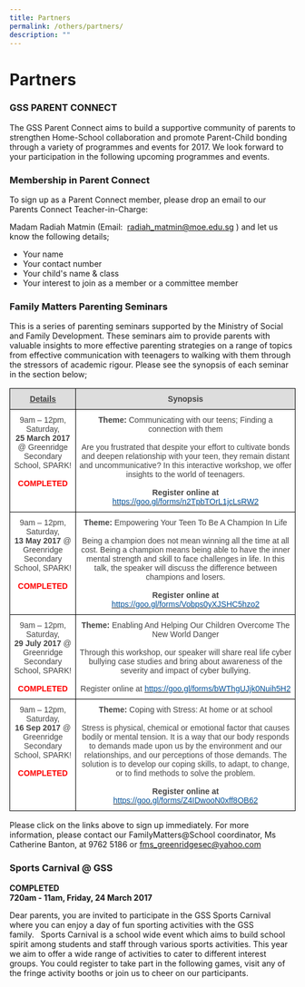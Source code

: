 ```yaml
---
title: Partners
permalink: /others/partners/
description: ""
---
```

# **Partners**

### GSS PARENT CONNECT

The GSS Parent Connect aims to build a supportive community of parents to strengthen Home-School collaboration and promote Parent-Child bonding through a variety of programmes and events for 2017. We look forward to your participation in the following upcoming programmes and events. 

### Membership in Parent Connect

To sign up as a Parent Connect member, please drop an email to our Parents Connect Teacher-in-Charge:

Madam Radiah Matmin (Email:  [radiah\_matmin@moe.edu.sg](mailto:radiah_matmin@moe.edu.sg) ) and let us know the following details;

*   Your name  
*   Your contact number 
*   Your child's name & class  
*   Your interest to join as a member or a committee member

### Family Matters Parenting Seminars

This is a series of parenting seminars supported by the Ministry of Social and Family Development. These seminars aim to provide parents with valuable insights to more effective parenting strategies on a range of topics from effective communication with teenagers to walking with them through the stressors of academic rigour. Please see the synopsis of each seminar in the section below;

<table style="border-collapse:collapse;border-spacing:0" class="tg"><thead><tr><th style="background-color:#DDD;border-color:#000000;border-style:solid;border-width:1px;color:#444;font-family:Arial, sans-serif;font-size:14px;font-weight:bold;overflow:hidden;padding:10px 5px;text-align:center;text-decoration:underline;vertical-align:top;word-break:normal"><span style="font-weight:bold;text-decoration:underline;color:#444;background-color:#DDD">Details</span></th><th style="background-color:#DDD;border-color:black;border-style:solid;border-width:1px;color:#444;font-family:Arial, sans-serif;font-size:14px;font-weight:bold;overflow:hidden;padding:10px 5px;text-align:center;vertical-align:top;word-break:normal"><span style="font-weight:bold;color:#444;background-color:#DDD">Synopsis</span></th></tr></thead><tbody><tr><td style="background-color:#FFF;border-color:#000000;border-style:solid;border-width:1px;color:#444;font-family:Arial, sans-serif;font-size:14px;overflow:hidden;padding:10px 5px;text-align:center;vertical-align:top;word-break:normal"><span style="color:#444;background-color:#FFF">9am – 12pm, Saturday, </span><br><span style="font-weight:bold;color:#444;background-color:#FFF">25</span><span style="font-weight:bold"> </span><span style="font-weight:bold;background-color:initial">March 2017</span><span style="background-color:initial"> @ Greenridge Secondary School, SPARK!</span><br><br><span style="font-weight:bold;color:#FE0000">COMPLETED</span></td><td style="background-color:#FFF;border-color:black;border-style:solid;border-width:1px;color:#444;font-family:Arial, sans-serif;font-size:14px;overflow:hidden;padding:10px 5px;text-align:center;vertical-align:top;word-break:normal"><span style="font-weight:bold">Theme:</span> <span style="color:#444;background-color:#FFF">Communicating with our teens; Finding a connection with them</span><br><br><span style="color:#444;background-color:#FFF">Are you frustrated that despite your effort to cultivate bonds and deepen relationship with your teen, they remain distant and uncommunicative? In this interactive workshop, we offer insights to the world of teenagers.</span><br><br><span style="font-weight:bold">Register online at </span><a href="https://goo.gl/forms/n2TpbTOrL1jcLsRW2" target="_blank" rel="noopener noreferrer"><span style="text-decoration:none;color:#035096">https://goo.gl/forms/n2TpbTOrL1jcLsRW2</span></a></td></tr><tr><td style="background-color:#FFF;border-color:black;border-style:solid;border-width:1px;color:#444;font-family:Arial, sans-serif;font-size:14px;overflow:hidden;padding:10px 5px;text-align:center;vertical-align:top;word-break:normal"><span style="color:#444;background-color:#FFF">9am – 12pm, Saturday, </span><br><span style="font-weight:bold;color:#444;background-color:#FFF">13 May 2017</span><span style="color:#444;background-color:#FFF"> @ Greenridge Secondary School, SPARK!</span><br><br><span style="font-weight:bold;color:#FE0000">COMPLETED</span></td><td style="background-color:#FFF;border-color:black;border-style:solid;border-width:1px;color:#444;font-family:Arial, sans-serif;font-size:14px;overflow:hidden;padding:10px 5px;text-align:center;vertical-align:top;word-break:normal"><span style="font-weight:bold">Theme:</span> <span style="color:#444;background-color:#FFF">Empowering Your Teen To Be A Champion In Life</span><br><br><span style="color:#444;background-color:#FFF">Being a champion does not mean winning all the time at all cost. Being a champion means being able to have the inner mental strength and skill to face challenges in life. In this talk, the speaker will discuss the difference between champions and losers.</span><br><br><span style="font-weight:bold">Register online at</span> <a href="https://goo.gl/forms/Vobps0yXJSHC5hzo2" target="_blank" rel="noopener noreferrer"><span style="text-decoration:none;color:#035096">https://goo.gl/forms/Vobps0yXJSHC5hzo2</span></a></td></tr><tr><td style="background-color:#FFF;border-color:black;border-style:solid;border-width:1px;color:#444;font-family:Arial, sans-serif;font-size:14px;overflow:hidden;padding:10px 5px;text-align:center;vertical-align:top;word-break:normal"><span style="background-color:initial">9am</span> <span style="color:#444;background-color:#FFF">– 12pm, Saturday,</span><br><span style="font-weight:bold;background-color:initial">29 July 2017</span><span style="background-color:initial"> @ Greenridge Secondary School, SPARK!</span><br><br><span style="font-weight:bold;color:#FE0000">COMPLETED</span></td><td style="background-color:#FFF;border-color:black;border-style:solid;border-width:1px;color:#444;font-family:Arial, sans-serif;font-size:14px;overflow:hidden;padding:10px 5px;text-align:center;vertical-align:top;word-break:normal"><span style="font-weight:bold">Theme:</span> <span style="color:#444;background-color:#FFF">Enabling And Helping Our Children Overcome The New World Danger</span><br><br><span style="color:#444;background-color:#FFF">Through this workshop, our speaker will share real life cyber bullying case studies and bring about awareness of the severity and impact of cyber bullying.</span><br><br>Register online at <a href="https://goo.gl/forms/bWThgUJjk0Nuih5H2" target="_blank" rel="noopener noreferrer"><span style="text-decoration:none;color:#035096">https://goo.gl/forms/bWThgUJjk0Nuih5H2</span></a></td></tr><tr><td style="background-color:#FFF;border-color:black;border-style:solid;border-width:1px;color:#454545;font-family:Arial, sans-serif;font-size:14px;overflow:hidden;padding:10px 5px;text-align:center;vertical-align:top;word-break:normal"> 9am – 12pm, Saturday,             <br><span style="font-weight:bold">16 Sep 2017</span>  @ Greenridge Secondary School, SPARK!<br><br><span style="font-weight:bold;color:#FE0000">COMPLETED</span></td><td style="background-color:#FFF;border-color:black;border-style:solid;border-width:1px;color:#454545;font-family:Arial, sans-serif;font-size:14px;overflow:hidden;padding:10px 5px;text-align:center;vertical-align:top;word-break:normal"><span style="font-weight:bold">Theme:</span> Coping with Stress: At home or at school <br><br>Stress is physical, chemical or emotional factor that causes bodily or mental tension. It is a way that our body responds to demands made upon us by the environment and our relationships, and our perceptions of those demands. The solution is to develop our coping skills, to adapt, to change, or to find methods to solve the problem.<br><br><span style="font-weight:bold">Register online at </span>  <a href="https://goo.gl/forms/Z4IDwooN0xff8OB62" target="_blank" rel="noopener noreferrer"><span style="text-decoration:none;color:#035096">https://goo.gl/forms/Z4IDwooN0xff8OB62</span></a></td></tr></tbody></table>


Please click on the links above to sign up immediately. For more information, please contact our FamilyMatters@School coordinator, Ms Catherine Banton, at 9762 5186 or [fms\_greenridgesec@yahoo.com](mailto:fms_greenridgesec@yahoo.com)  
  
  

### Sports Carnival @ GSS 

**COMPLETED**  
**720am - 11am, Friday, 24 March 2017**

Dear parents, you are invited to participate in the GSS Sports Carnival where you can enjoy a day of fun sporting activities with the GSS family.   Sports Carnival is a school wide event which aims to build school spirit among students and staff through various sports activities. This year we aim to offer a wide range of activities to cater to different interest groups. You could register to take part in the following games, visit any of the fringe activity booths or join us to cheer on our participants.